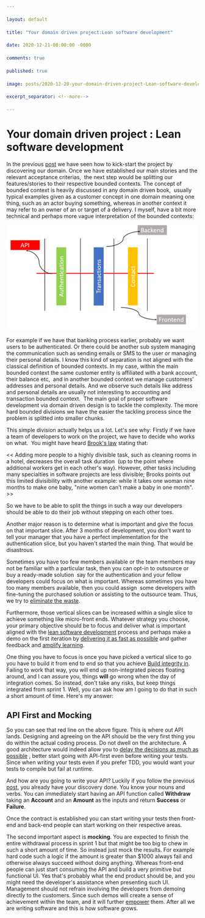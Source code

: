 ```yaml
---

layout: default

title: "Your domain driven project:Lean software development"

date: 2020-12-21-00:00:00 -0000

comments: true

published: true

image: posts/2020-12-20-your-domain-driven-project-Lean-software-development/lean-1.png

excerpt_separator: <!--more-->

---
```


# Your domain driven project : Lean software development

In the previous [post](https://onurgumus.github.io/2020/12/15/How-to-start-your-domain-driven-project.html) we have seen how to kick-start the project by discovering our domain. Once we have established our main stories and the relevant acceptance criterias, 
the next step would be splitting our features/stories to their respective bounded contexts. The concept of bounded context is heavily discussed in any domain driven book, 
usually typical examples given as a customer concept in one domain meaning one thing, such as an actor buying something, whereas in another context it may refer to an owner of an or target of a delivery.
I myself, have a bit more technical and perhaps more vague interpretation of the bounded contexts:

![BoundedContext-1](/assets/posts/2020-12-20-your-domain-driven-project-Lean-software-development/lean-1.png)
 <!--more-->

For example if we have that banking process earlier, probably we want users to be authenticated. Or there could be another sub system managing 
the communication such as sending emails or SMS to the user or managing their personal details. I know this kind of separation is not aligned with the 
classical definition of bounded contexts. In my case, within the main bounded context the same customer entity is affiliated with a bank account, their balance etc, 
and in another bounded context we manage customers' addresses and personal details. And we observe such details like address and personal details are usually not interesting to accounting and transaction bounded context. 
The main goal of proper software development via domain driven design is to tackle the complexity. The more hard bounded divisions we have the easier the tackling process since the problem is splitted into smaller chunks.




This simple division actually helps us a lot. Let's see why: Firstly if we have a team of developers to work on the project, we have to decide who works on what. 
You might have heard [Brook's law](https://en.wikipedia.org/wiki/Brooks%27s_law) stating that: 

<< Adding more people to a highly divisible task, such as cleaning rooms in a hotel, decreases the overall task duration 
(up to the point where additional workers get in each other's way). However, other tasks including many specialties in software projects are less divisible;
Brooks points out this limited divisibility with another example: while it takes one woman nine months to make one baby, "nine women can't make a baby in one month". >>


So we have to be able to split the things in such a way our developers should be able to do their job without stepping on each other toes. 

Another major reason is to determine what is important and give the focus on that important slice. After 3 months of development,
you don't want to tell your manager that you have a perfect implementation for the authentication slice, but you haven't started the main thing. That would be disastrous. 

Sometimes you have too few members available or the team members may not be familiar with a particular task, then you can opt-in to outsource or buy a ready-made solution 
say for the authentication and your fellow developers could focus on what is important. Whereas sometimes you have too many members available, then you could assign 
some developers with fine-tuning the purchased solution or assisting to the outsource team. Thus, we try to [eliminate the waste](https://en.wikipedia.org/wiki/Lean_software_development#Eliminate_waste).



Furthermore, those vertical slices can be increased within a single slice to achieve something like micro-front ends. Whatever strategy you choose,
your primary objective should be to focus and deliver what is important aligned with the [lean software development](https://en.wikipedia.org/wiki/Lean_software_development) process and perhaps make a demo on the first iteration by [delivering it as fast as possible](https://en.wikipedia.org/wiki/Lean_software_development#Deliver_as_fast_as_possible) and gather feedback and [amplify learning](https://en.wikipedia.org/wiki/Lean_software_development#Amplify_learning).


One thing you have to focus is once you have picked a vertical slice to go you have to build it from end to end so that you achieve [Build integrity in](https://en.wikipedia.org/wiki/Lean_software_development#Build_integrity_in). Failing to work that way, you will end up non-integrated pieces floating around, and I can assure you, things **will** go wrong when the day of integration comes. So instead, don't take any risks, but keep things integrated from sprint 1. Well, 
you can ask how am I going to do that in such a short amount of time. Here's my answer:

## API First and Mocking

So you can see that red line on the above figure. This is where out API lands. Designing and agreeing on the API should be the very first thing you do within the actual coding process. Do not dwell on the architecture. A good architecture would indeed allow you  to [delay the decisions as much as possible](https://en.wikipedia.org/wiki/Lean_software_development#Decide_as_late_as_possible) , better start going with API-first even before writing your tests. Since when writing your tests
even if you prefer TDD, you would want your tests to compile but fail at runtime. 

And how are you going to write your API? Luckily if you follow the previous [post](https://onurgumus.github.io/2020/12/15/How-to-start-your-domain-driven-project.html), you already have your discovery done. You know your nouns and verbs. You can immediately start having an API function called **Withdraw** taking an **Account** and an **Amount** as the inputs and return **Success** or **Failure**.

Once the contract is established you can start writing your tests then front-end and back-end people can start working on their respective areas.

The second important aspect is **mocking**. You are expected to finish the entire withdrawal process in sprint 1 but that might be too big to chew in such a short amount of time. So instead just mock the results. For example hard code such a logic if the amount is greater than $1000 always fail and otherwise always succeed without doing anything.
Whereas front-end people can just start consuming the API and build a very primitive but functional UI. Yes that's probably what the end product should be, and you might need the developer's assistance when presenting such UI. Management should not refrain involving the developers from demoing directly to the customers. Since such demos will
create a sense of achievement within the team, and it will further [empower](https://en.wikipedia.org/wiki/Lean_software_development#Empower_the_team) them. After all we 
are writing software and this is how software grows. 

